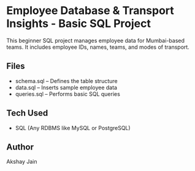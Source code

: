 # Employee Database & Transport Insights - Basic SQL Project

This beginner SQL project manages employee data for Mumbai-based teams. It includes employee IDs, names, teams, and modes of transport.

## Files
- schema.sql – Defines the table structure
- data.sql – Inserts sample employee data
- queries.sql – Performs basic SQL queries

## Tech Used
- SQL (Any RDBMS like MySQL or PostgreSQL)

## Author
Akshay Jain
